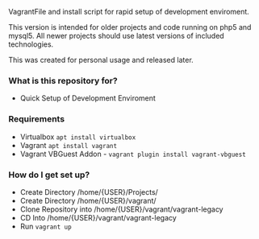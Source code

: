 VagrantFile and install script for rapid setup of development enviroment.

This version is intended for older projects and code running on php5 and mysql5.
All newer projects should use latest versions of included technologies.

This was created for personal usage and released later.

### What is this repository for? ###

* Quick Setup of Development Enviroment

### Requirements ###
* Virtualbox `apt install virtualbox`
* Vagrant `apt install vagrant`
* Vagrant VBGuest Addon - `vagrant plugin install vagrant-vbguest`

### How do I get set up? ###

* Create Directory /home/{USER}/Projects/
* Create Directory /home/{USER}/vagrant/
* Clone Repository into /home/{USER}/vagrant/vagrant-legacy
* CD Into  /home/{USER}/vagrant/vagrant-legacy
* Run `vagrant up`
